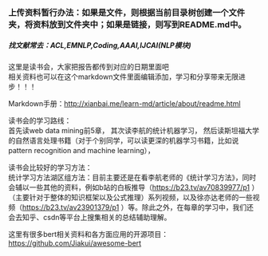 ### 上传资料暂行办法：如果是文件，则根据当前目录树创建一个文件夹，将资料放到文件夹中；如果是链接，则写到README.md中。  

##### 找文献常去：ACL,EMNLP,Coding,AAAI,IJCAI(NLP模块)  

这里是读书会，大家把报告都传到对应的日期里面吧  
相关资料也可以在这个markdown文件里面编辑添加，学习和分享带来无限进步！！！
      
Markdown手册：http://xianbai.me/learn-md/article/about/readme.html

读书会的学习路线：  
首先读web data mining前5章，
其次读李航的统计机器学习，
然后读斯坦福大学的自然语言处理书籍（对于个别同学，可以读更深的机器学习书籍，比如说pattern recognition and machine learning），

读书会比较好的学习方法：  
统计学习方法湖区组方法：目前主要还是在看李航老师的《统计学习方法》，同时会辅以一些其他的资料，例如b站的白板推导（https://b23.tv/av70839977/p1 ）（主要针对于整体的知识框架以及公式推理）系列视频，以及徐亦达老师的一些视频（https://b23.tv/av23901379/p1 ）等。除此之外，在每章的学习中，我们还会去知乎、csdn等平台上搜集相关的总结辅助理解。  

这里有很多bert相关资料和各方面应用的开源项目：https://github.com/Jiakui/awesome-bert  
